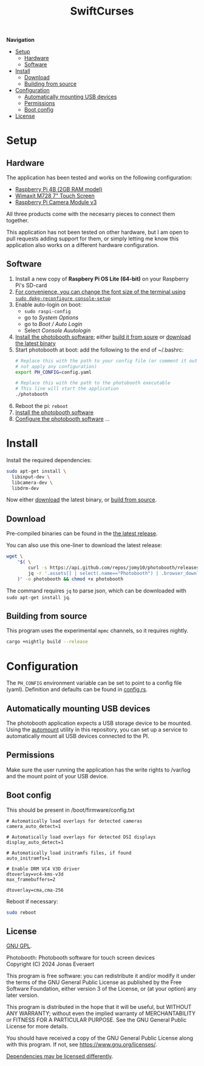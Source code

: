 <div align="center">
  <h1>SwiftCurses</h1>
</div><br/>

**Navigation**
- [Setup](#setup)
  - [Hardware](#hardware)
  - [Software](#software)
- [Install](#install)
  - [Download](#download)
  - [Building from source](#building-from-source)
- [Configuration](#configuration)
  - [Automatically mounting USB devices](#automatically-mounting-usb-devices)
  - [Permissions](#permissions)
  - [Boot config](#boot-config)
- [License](#license)

# Setup

## Hardware

The application has been tested and works on the following configuration:
- [Raspberry Pi 4B (2GB RAM model)](https://www.raspberrypi.com/products/raspberry-pi-4-model-b/)
- [Wimaxit M728 7" Touch Screen](https://wimaxit.com/products/wimaxit-raspberry-pi-7-touch-screen-display-monitor-1024x600-usb-powered-hdmi-screen-monitor-ips-178-with-rear-speakers-stand-for-raspberry-4-3-2-laptop-pc)
- [Raspberry Pi Camera Module v3](https://www.raspberrypi.com/products/camera-module-3/)

All three products come with the necesarry pieces to connect them together.

This application has not been tested on other hardware, but I am open to pull
requests adding support for them, or simply letting me know this application
also works on a different hardware configuration.

## Software

1. Install a new copy of **Raspbery Pi OS Lite (64-bit)** on your Raspberry Pi's SD-card
2. [For convenience, you can change the font size of the terminal using `sudo dpkg-reconfigure console-setup`](https://www.raspberrypi-spy.co.uk/2014/04/how-to-change-the-command-line-font-size/)
3. Enable auto-login on boot:
    - `sudo raspi-config`
    - go to *System Options*
    - go to *Boot / Auto Login*
    - Select *Console Auutologin*
4. [Install the photobooth software](#Install); either [build it from soure](#building-from-source) or [download the latest binary](#download)
5. Start photobooth at boot:
    add the following to the end of ~/.bashrc:
    ```sh
    # Replace this with the path to your config file (or comment it out to
    # not apply any configuration)
    export PH_CONFIG=config.yaml

    # Replace this with the path to the photobooth executable
    # This line will start the application
    ./photobooth
    ```
6. Reboot the pi: `reboot`
7. [Install the photobooth software](#install)
8. [Configure the photobooth software](#configure)
...

# Install

Install the required dependencies:

```sh
sudo apt-get install \
  libinput-dev \
  libcamera-dev \
  libdrm-dev
```
<!--- software-properties-common ?
- libfonconfig-dev ?-->

Now either [download](#download) the latest binary, or [build from source](#building-from-source).

## Download

Pre-compiled binaries can be found in the [the latest release](https://github.com/Jomy10/photobooth/releases/latest).

You can also use this one-liner to download the latest release:
```sh
wget \
    "$( \
        curl -s https://api.github.com/repos/jomy10/photobooth/releases/latest |
        jq -r '.assets[] | select(.name=="Photobooth") | .browser_download_url' \
    )" -o photobooth && chmod +x photobooth
```

The command requires `jq` to parse json, which can be downloaded with `sudo apt-get install jq`.

## Building from source

This program uses the experimental `mpmc` channels, so it requires nightly.

```sh
cargo +nightly build --release
```

# Configuration

The `PH_CONFIG` environment variable can be set to point to a config file (yaml).
Definition and defaults can be found in [config.rs](./src/config.rs).

## Automatically mounting USB devices

The photobooth application expects a USB storage device to be mounted. Using the
[automount](./automount) utility in this repository, you can set up a service
to automatically mount all USB devices connected to the PI.

## Permissions

Make sure the user running the application has the write rights to /var/log and the mount point of your USB device.

## Boot config

This should be present in /boot/firmware/config.txt

```
# Automatically load overlays for detected cameras
camera_auto_detect=1

# Automatically load overlays for detected DSI displays
display_auto_detect=1

# Automatically load initramfs files, if found
auto_initramfs=1

# Enable DRM VC4 V3D driver
dtoverlay=vc4-kms-v3d
max_framebuffers=2

dtoverlay=cma,cma-256
```

Reboot if necessary:

```sh
sudo reboot
```

## License

[GNU GPL](LICENSE).

Photobooth: Photobooth software for touch screen devices<br/>
Copyright (C) 2024 Jonas Everaert

This program is free software: you can redistribute it and/or modify
it under the terms of the GNU General Public License as published by
the Free Software Foundation, either version 3 of the License, or
(at your option) any later version.

This program is distributed in the hope that it will be useful,
but WITHOUT ANY WARRANTY; without even the implied warranty of
MERCHANTABILITY or FITNESS FOR A PARTICULAR PURPOSE.  See the
GNU General Public License for more details.

You should have received a copy of the GNU General Public License
along with this program.  If not, see <https://www.gnu.org/licenses/>.

[Dependencies may be licensed differently](LICENSE_DEPENDENCIES).
